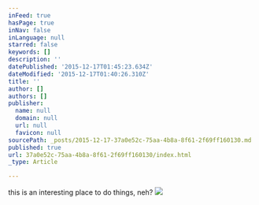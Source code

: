 ```yaml
---
inFeed: true
hasPage: true
inNav: false
inLanguage: null
starred: false
keywords: []
description: ''
datePublished: '2015-12-17T01:45:23.634Z'
dateModified: '2015-12-17T01:40:26.310Z'
title: ''
author: []
authors: []
publisher:
  name: null
  domain: null
  url: null
  favicon: null
sourcePath: _posts/2015-12-17-37a0e52c-75aa-4b8a-8f61-2f69ff160130.md
published: true
url: 37a0e52c-75aa-4b8a-8f61-2f69ff160130/index.html
_type: Article

---
```

this is an interesting place to do things, neh?
![](https://the-grid-user-content.s3-us-west-2.amazonaws.com/c6e1f6d4-bf4a-4fba-a9cb-a97cfe322f88.JPG)